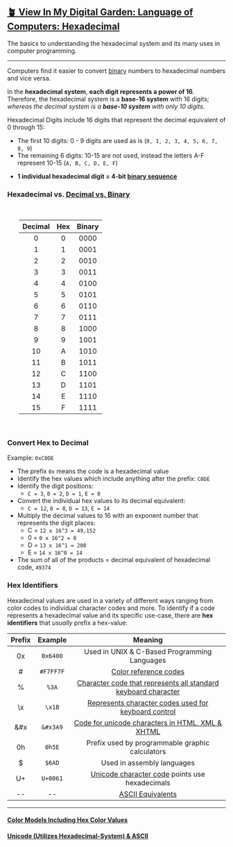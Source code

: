 ## [🪴 View In My Digital Garden: Language of Computers: Hexadecimal](https://www.aniqa.io/wiki/web/hexadecimal)

The basics to understanding the hexadecimal system and its many uses in computer programming.

---

Computers find it easier to convert [binary](/wiki/web/binary) numbers to hexadecimal numbers and vice versa.

In the **hexadecimal system**, **each digit represents a power of 16**. Therefore, the hexadecimal system is a **base-16 system** with 16 digits; *whereas the decimal system is a **base-10 system** with only 10 digits*.

Hexadecimal Digits include 16 digits that represent the decimal equivalent of 0 through 15:
- The first 10 digits: 0 - 9 digits are used as is (`0, 1, 2, 3, 4, 5, 6, 7, 8, 9`)
- The remaining 6 digits: 10-15 are not used, instead the letters A-F represent 10-15 (`A, B, C, D, E, F`)

+ **1 individual hexadecimal digit = 4-bit [binary sequence](/wiki/web/binary)**

### Hexadecimal vs. [Decimal vs. Binary](/wiki/web/binary)
<br/>
<center>
<div class="table" style="width:450px;" id="hex-table">

| Decimal | Hex  | Binary  |
| :----: | :---: | :---:   |
| 0      | 0     | 0000    |
| 1      | 1     | 0001    |
| 2      | 2     | 0010    |
| 3      | 3     | 0011    |
| 4      | 4     | 0100    |
| 5      | 5     | 0101    |
| 6      | 6     | 0110    |
| 7      | 7     | 0111    |
| 8      | 8     | 1000    |
| 9      | 9     | 1001    |
| 10     | A     | 1010    |
| 11     | B     | 1011    |
| 12     | C     | 1100    |
| 13     | D     | 1101    |
| 14     | E     | 1110    |
| 15     | F     | 1111    |

</div>
<br/>
</center>

### Convert Hex to Decimal

Example: `0xC0DE`

- The prefix `0x` means the code is a hexadecimal value
- Identify the hex values which include anything after the prefix: `C0DE`
- Identify the digit positions: 
    - `C = 3`, `0 = 2`, `D = 1`, `E = 0`
- Convert the individual hex values to its decimal equivalent:
    - `C = 12`, `0 = 0`, `D = 13`, `E = 14`
- Multiply the decimal values to 16 with an exponent number that represents the digit places:
   - C = `12 x 16^3 = 49,152`
   - 0 = `0 x 16^2 = 0`
   - D = `13 x 16^1 = 208`
   - E = `14 x 16^0 = 14`
- The sum of all of the products = decimal equivalent of hexadecimal code, `49374`


### Hex Identifiers

Hexadecimal values are used in a variety of different ways ranging from color codes to individual character codes and more. To identify if a code represents a hexadecimal value and its specific use-case, there are **hex identifiers** that *usually* prefix a hex-value:
<center>
<div class="table">


| Prefix | Example | Meaning |
| :---:  | :---:   | :----:  |
|   0x   | `0x6400`  | Used in UNIX & C-Based Programming Languages | 
|   #    | `#F7FF7F` | [Color reference codes](/wiki/web/color-models) |
|   %    | 	`%3A` | <a href="https://www.obkb.com/dcljr/chars.html" target="_blank">Character code that represents all standard keyboard character</a> |
|  \x    |  `\x1B` | <a href="https://www.eso.org/~ndelmott/ascii.html" target="_blank">Represents character codes used for keyboard control</a> |
| &#x    | `&#x3A9` | <a href="https://www.toptal.com/designers/htmlarrows/symbols/" target="_blank">Code for unicode characters in HTML, XML & XHTML</a>  |
| 0h     | `0h5E`    | Prefix used by programmable graphic calculators |
| $      | `$6AD`    | Used in assembly languages |
| U+     | `U+0061`  | [Unicode character code](/wiki/web/character-encoding) points use hexadecimals |
|  -- | -- | [ASCII Equivalents](https://flaviocopes.com/printable-ascii-characters/) |

</div>
</center>


---

#### [Color Models Including Hex Color Values](/wiki/web/color-models)
#### [Unicode (Utilizes Hexadecimal-System) & ASCII](/wiki/web/character-encoding)


